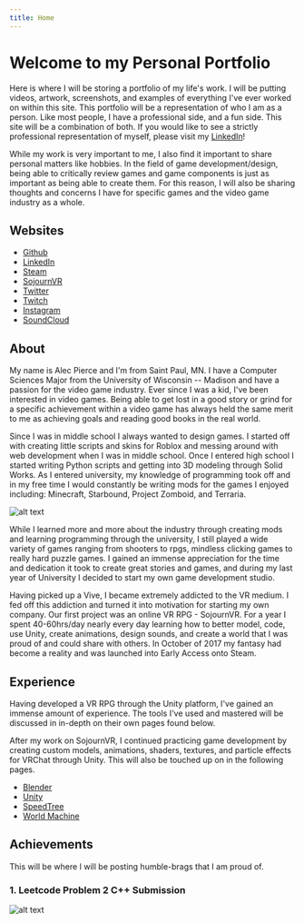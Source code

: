 ```yaml
---
title: Home
---
```


# Welcome to my Personal Portfolio

Here is where I will be storing a portfolio of my life's work. I will be putting videos, artwork, screenshots, and examples of everything I've ever worked on within this site. This portfolio will
be a representation of who I am as a person. Like most people, I have a professional side, and a
fun side. This site will be a combination of both. If you would like to see a strictly professional
representation of myself, please visit my [LinkedIn](https://linkedin.com/in/pierrce)!

While my work is very important to me, I also find it important to share personal matters like hobbies. In the field of game development/design, being able to critically review games and game components is just as important as being able to create them. For this reason, I will also be sharing thoughts and concerns I have for specific games and the video game industry as a whole.

## Websites

* [Github](https://github.com/pierrce)
* [LinkedIn](https://linkedin.com/in/pierrce)
* [Steam](https://steamcommunity.com/id/pierrce)
* [SojournVR](https://store.steampowered.com/app/667050/SojournVR/)
* [Twitter](https://twitter.com/pierrcevr)
* [Twitch](https://twitch.tv/pierrce_tv)
* [Instagram](https://www.instagram.com/pierrceinsta/)
* [SoundCloud](https://soundcloud.com/pierrcesc)

## About

My name is Alec Pierce and I'm from Saint Paul, MN. I have a Computer Sciences Major from the University of Wisconsin -- Madison and have a passion for the video game industry. Ever since I was a kid, I've been interested in video games. Being able to get lost in a good story or grind for a specific achievement within a video game has always held the same merit to me as achieving goals and reading good books in the real world.

Since I was in middle school I always wanted to design games. I started off with creating little scripts and skins for Roblox and messing around with web development when I was in middle school. Once I entered high school I started writing Python scripts and getting into 3D modeling through Solid Works. As I entered university, my knowledge of programming took off and in my free time I would constantly be writing mods for the games I enjoyed including: Minecraft, Starbound, Project Zomboid, and Terraria.

![alt text](https://community.playstarbound.com/attachments/dut-png.72626/ "Starbound Mod")

While I learned more and more about the industry through creating mods and learning programming through the university, I still played a wide variety of games ranging from shooters to rpgs, mindless clicking games to really hard puzzle games. I gained an immense appreciation for the time and dedication it took to create great stories and games, and during my last year of University I decided to start my own game development studio.

Having picked up a Vive, I became extremely addicted to the VR medium. I fed off this addiction and turned it into motivation for starting my own company. Our first project was an online VR RPG - SojournVR. For a year I spent 40-60hrs/day nearly every day learning how to better model, code, use Unity, create animations, design sounds, and create a world that I was proud of and could share with others. In October of 2017 my fantasy had become a reality and was launched into Early Access onto Steam.

## Experience

Having developed a VR RPG through the Unity platform, I've gained an immense amount of experience. The tools I've used and mastered will be discussed in in-depth on their own pages found below.

After my work on SojournVR, I continued practicing game development by creating custom models,
animations, shaders, textures, and particle effects for VRChat through Unity. This will also be
touched up on in the following pages.

* [Blender](https://pierrce.github.io/blender)
* [Unity](https://pierrce.github.io/unity)
* [SpeedTree](https://pierrce.github.io/speedtree)
* [World Machine](https://pierrce.github.io/worldmachine)

## Achievements

This will be where I will be posting humble-brags that I am proud of.

### 1. Leetcode Problem 2 C++ Submission
![alt text](https://pierrce.github.io/images/happy.png "Leetcode Problem 2")
